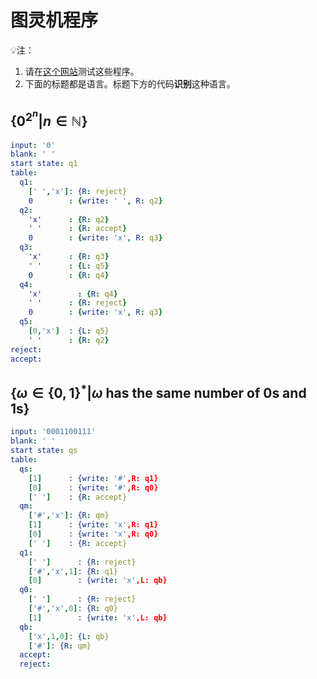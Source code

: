 # 图灵机程序

:bulb:注：

1. 请在<a href=https://turingmachine.io/ target="_blank">这个网站</a>测试这些程序。
2. 下面的标题都是语言。标题下方的代码**识别**这种语言。


## $\{0^{2^n}|n \in \mathbb N\}$

```yaml
input: '0'
blank: ' '
start state: q1
table:
  q1:
    [' ','x']: {R: reject}
    0        : {write: ' ', R: q2}
  q2:
    'x'      : {R: q2}
    ' '      : {R: accept}
    0        : {write: 'x', R: q3}
  q3:
    'x'      : {R: q3}
    ' '      : {L: q5}
    0        : {R: q4}  
  q4:
    'x'        : {R: q4}
    ' '      : {R: reject}
    0        : {write: 'x', R: q3}  
  q5:
    [0,'x']  : {L: q5}
    ' '      : {R: q2}
reject:
accept:
```

## $\{\omega \in \{0,1\}^*|\omega \text{ has the same number of 0s and 1s}\}$

```yaml
input: '0001100111'
blank: ' '
start state: qs
table:
  qs:
    [1]      : {write: '#',R: q1}
    [0]      : {write: '#',R: q0}
    [' ']    : {R: accept}    
  qm:
    ['#','x']: {R: qm}
    [1]      : {write: 'x',R: q1}
    [0]      : {write: 'x',R: q0}
    [' ']    : {R: accept}
  q1:
    [' ']      : {R: reject}
    ['#','x',1]: {R: q1}
    [0]        : {write: 'x',L: qb}
  q0:
    [' ']      : {R: reject}
    ['#','x',0]: {R: q0}
    [1]        : {write: 'x',L: qb}
  qb:
    ['x',1,0]: {L: qb}
    ['#']: {R: qm}
  accept:
  reject:
```
